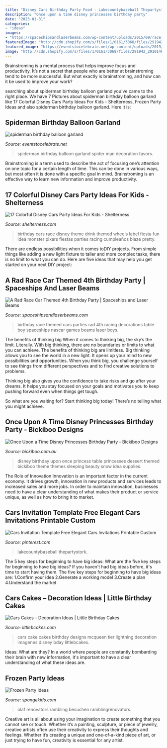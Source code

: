```yaml
---
title: "Disney Cars Birthday Party Food - Lakecountybaseball Thepartystork"
description: "Once upon a time disney princesses birthday party"
date: "2023-01-31"
categories:
- "ideas"
images:
- "https://spaceshipsandlaserbeams.com/wp-content/uploads/2015/09/race-car-party-ideas.jpg"
featuredImage: "http://cdn.shopify.com/s/files/1/0161/3068/files/291942_291014664251366_1229171552_n_grande.jpg?823"
featured_image: "https://eventstocelebrate.net/wp-content/uploads/2019/10/spiderman-birthday-balloon-garland.jpeg"
image: "http://cdn.shopify.com/s/files/1/0161/3068/files/291942_291014664251366_1229171552_n_grande.jpg?823"
---
```



Brainstroming is a mental process that helps improve focus and productivity. It’s not a secret that people who are better at brainstroming tend to be more successful. But what exactly is brainstroming, and how can it be used to improve your work?

	

		
searching about spiderman birthday balloon garland you've came to the right place. We have 7 Pictures about spiderman birthday balloon garland like 17 Colorful Disney Cars Party Ideas For Kids - Shelterness, Frozen Party Ideas and also spiderman birthday balloon garland. Here it is:
		
    
## Spiderman Birthday Balloon Garland

<img loading=lazy src="https://eventstocelebrate.net/wp-content/uploads/2019/10/spiderman-birthday-balloon-garland.jpeg" onerror="this.onerror=null;this.src='https://tse4.mm.bing.net/th?id=OIP.ZWYtiawbOqA5UV7xTpOM4gHaJ4&amp;pid=15.1';" alt="spiderman birthday balloon garland">

_Source: eventstocelebrate.net_

>spiderman birthday balloon garland spider man decoration favors. 

	

Brainstroming is a term used to describe the act of focusing one’s attention on one topic for a certain length of time. This can be done in various ways, but most often it is done with a specific goal in mind. Brainstroming is an effective way to learn new information and improve productivity.

    
## 17 Colorful Disney Cars Party Ideas For Kids - Shelterness

<img loading=lazy src="https://i.shelterness.com/2017/07/06-kids-drink-in-a-jar-with-a-Cars-theme-label-is-a-creative-and-fun-idea.jpg" onerror="this.onerror=null;this.src='https://tse4.mm.bing.net/th?id=OIP.d-9dyhqQyEHN53wBSf9fVQHaLH&amp;pid=15.1';" alt="17 Colorful Disney Cars Party Ideas For Kids - Shelterness">

_Source: shelterness.com_

>birthday cars race disney theme drink themed wheels label fiesta fun idea monster pixars fiestas parties racing cumpleaños blaze pretty. 

	

There are endless possibilities when it comes toDIY projects. From simple things like adding a new light fixture to taller and more complex tasks, there is no limit to what you can do. Here are five ideas that may help you get started on your next DIY project: 

    
## A Rad Race Car Themed 4th Birthday Party | Spaceships And Laser Beams

<img loading=lazy src="https://spaceshipsandlaserbeams.com/wp-content/uploads/2015/09/race-car-party-ideas.jpg" onerror="this.onerror=null;this.src='https://tse4.mm.bing.net/th?id=OIP._9AaZKKdd3SI_-eIylPfbQHaLH&amp;pid=15.1';" alt="A Rad Race Car Themed 4th Birthday Party | Spaceships and Laser Beams">

_Source: spaceshipsandlaserbeams.com_

>birthday race themed cars parties rad 4th racing decorations table boy spaceships nascar games beams laser boys. 

	

The benefits of thinking big
When it comes to thinking big, the sky’s the limit. Literally. With big thinking, there are no boundaries or limits to what you can achieve. The benefits of thinking big are limitless.
Big thinking allows you to see the world in a new light. It opens up your mind to new possibilities and opportunities. When you think big, you challenge yourself to see things from different perspectives and to find creative solutions to problems.

Thinking big also gives you the confidence to take risks and go after your dreams. It helps you stay focused on your goals and motivates you to keep pushing forward even when things get tough.

So what are you waiting for? Start thinking big today! There’s no telling what you might achieve.

    
## Once Upon A Time Disney Princesses Birthday Party - Bickiboo Designs

<img loading=lazy src="http://cdn.shopify.com/s/files/1/0161/3068/files/291942_291014664251366_1229171552_n_grande.jpg?823" onerror="this.onerror=null;this.src='https://tse2.mm.bing.net/th?id=OIP.ZkqzhzzJxC71sVh_HyvctwHaE8&amp;pid=15.1';" alt="Once Upon a Time Disney Princesses Birthday Party - Bickiboo Designs">

_Source: bickiboo.com.au_

>disney birthday upon once princess table princesses dessert themed bickiboo theme themes sleeping beauty snow idea supplies. 

	

The Role of Innovation
Innovation is an important factor in the current economy. It drives growth, innovation in new products and services leads to increased sales and more jobs. In order to maintain innovation, businesses need to have a clear understanding of what makes their product or service unique, as well as how to bring it to market.

    
## Cars Invitation Template Free Elegant Cars Invitations Printable Custom

<img loading=lazy src="https://i.pinimg.com/736x/04/10/57/04105753ca816c2b5e17930f892f1015.jpg" onerror="this.onerror=null;this.src='https://tse4.mm.bing.net/th?id=OIP.TeCjFtnQZp5Jc3qnb_xeNAHaKh&amp;pid=15.1';" alt="Cars Invitation Template Free Elegant Cars Invitations Printable Custom">

_Source: pinterest.com_

>lakecountybaseball thepartystork. 

	

The 5 key steps for beginning to have big ideas: What are the five key steps for beginning to have big ideas?
If you haven't had big ideas before, it's time to start having them. The five key steps for beginning to have big ideas are: 1.Confirm your idea 2.Generate a working model 3.Create a plan 4.Understand the market 
    
## Cars Cakes – Decoration Ideas | Little Birthday Cakes

<img loading=lazy src="http://www.littlebcakes.com/wp-content/uploads/2014/01/Cars-Cake.jpg" onerror="this.onerror=null;this.src='https://tse3.mm.bing.net/th?id=OIP.J_6_rZGyvndDZ3UwyPAmGwHaH2&amp;pid=15.1';" alt="Cars Cakes – Decoration Ideas | Little Birthday Cakes">

_Source: littlebcakes.com_

>cars cake cakes birthday designs mcqueen tier lightning decoration imagenes disney bday littlebcakes. 

	

Ideas: What are they?
In a world where people are constantly bombarding their brain with new information, it's important to have a clear understanding of what these ideas are.

    
## Frozen Party Ideas

<img loading=lazy src="https://spongekids.com/wp-content/uploads/2015/09/frozen-party/9-frozen-birthday-party.jpg" onerror="this.onerror=null;this.src='https://tse4.mm.bing.net/th?id=OIP.J_VqrmRbxKYxklQyLI2emwHaLD&amp;pid=15.1';" alt="Frozen Party Ideas">

_Source: spongekids.com_

>olaf renovators rambling besuchen ramblingrenovators. 

	

Creative art is all about using your imagination to create something that you cannot see or touch. Whether it’s a painting, sculpture, or piece of jewelry, creative artists often use their creativity to express their thoughts and feelings. Whether it’s creating a unique and one-of-a-kind piece of art, or just trying to have fun, creativity is essential for any artist.

